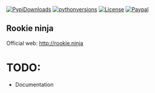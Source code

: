 
[![PypiDownloads](https://img.shields.io/pypi/dm/rookieninja.svg)](https://pypi.python.org/pypi/rookieninja)
[![pythonversions](https://img.shields.io/pypi/pyversions/rookieninja.svg)](https://pypi.python.org/pypi/rookieninja)
[![License](https://img.shields.io/pypi/l/rookieninja.svg)](http://www.gnu.org/licenses/gpl-3.0.txt)
[![Paypal](https://img.shields.io/badge/donate-PayPal-00457c.svg)](https://www.paypal.com/cgi-bin/webscr?cmd=_donations&business=GWE27FATMXG9A&lc=GB&item_name=kianxineki&currency_code=EUR&bn=PP%2dDonationsBF%3adonate%2dPayPal%2d00457c%2epng)

## Rookie ninja
Official web: http://rookie.ninja

# TODO:
- Documentation
